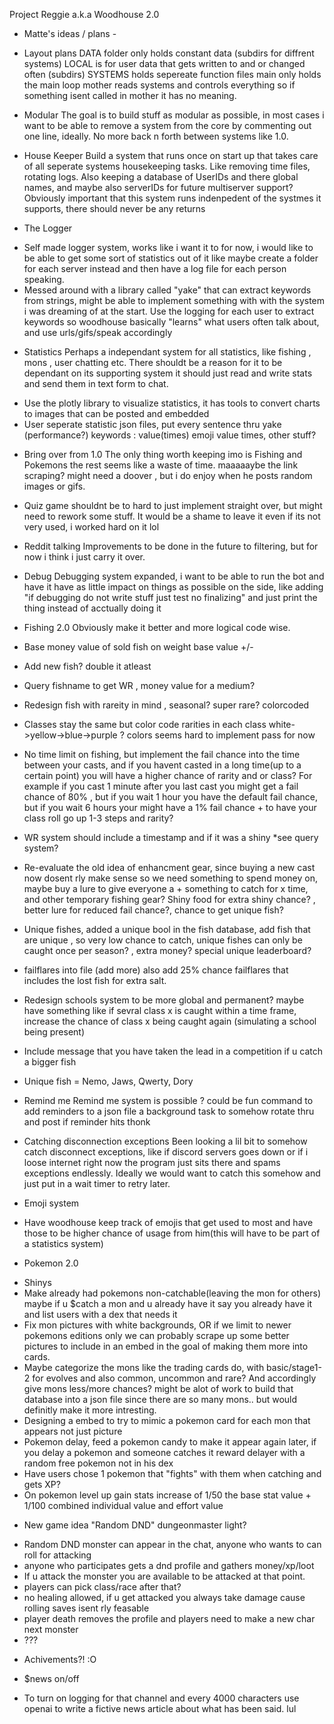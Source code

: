 Project Reggie a.k.a Woodhouse 2.0

- Matte's ideas / plans -

* Layout plans
DATA folder only holds constant data (subdirs for diffrent systems)
LOCAL is for user data that gets written to and or changed often (subdirs)
SYSTEMS holds sepereate function files
main only holds the main loop
mother reads systems and controls everything so if something isent called in mother it has no meaning.

* Modular
The goal is to build stuff as modular as possible, in most cases i want to be able to remove a system from the core
by commenting out one line, ideally.
No more back n forth between systems like 1.0.

* House Keeper
Build a system that runs once on start up that takes care of all seperate systems housekeeping tasks.
Like removing time files, rotating logs.
Also keeping a database of UserIDs and there global names, and maybe also serverIDs for future multiserver support?
Obviously important that this system runs indenpedent of the systmes it supports, there should never be any returns

* The Logger
- Self made logger system, works like i want it to for now, i would like to be able to get some sort of statistics out of it
like maybe create a folder for each server instead and then have a log file for each person speaking.
- Messed around with a library called "yake" that can extract keywords from strings, might be able to implement 
something with with the system i was dreaming of at the start. Use the logging for each user to extract keywords
so woodhouse basically "learns" what users often talk about, and use urls/gifs/speak accordingly

* Statistics
Perhaps a independant system for all statistics, like fishing , mons , user chatting etc.
There shouldt be a reason for it to be dependant on its supporting system it should just read and write stats
and send them in text form to chat.
- Use the plotly library to visualize statistics, it has tools to convert charts to images that can be posted and embedded
- User seperate statistic json files, put every sentence thru yake (performance?) keywords : value(times)
emoji value times, other stuff?


* Bring over from 1.0
The only thing worth keeping imo is Fishing and Pokemons the rest seems like a waste of time.
maaaaaybe the link scraping? might need a doover , but i do enjoy when he posts random images or gifs.
- Quiz game shouldnt be to hard to just implement straight over, but might need to rework some stuff.
It would be a shame to leave it even if its not very used, i worked hard on it lol

* Reddit talking
Improvements to be done in the future to filtering, but for now i think i just carry it over.

* Debug
Debugging system expanded, i want to be able to run the bot and have it have as little impact on things as possible
on the side, like adding "if debugging do not write stuff just test no finalizing" and just print the thing instead
of acctually doing it

* Fishing 2.0
Obviously make it better and more logical code wise.
- Base money value of sold fish on weight base value +/-
- Add new fish? double it atleast
- Query fishname to get WR , money value for a medium?
- Redesign fish with rareity in mind , seasonal? super rare? colorcoded 
- Classes stay the same but color code rarities in each class white->yellow->blue->purple ? colors seems hard to
implement pass for now
- No time limit on fishing, but implement the fail chance into the time between your casts, and if you havent casted in 
a long time(up to a certain point) you will have a higher chance of rarity and or class?
For example if you cast 1 minute after you last cast you might get a fail chance of 80% , but if you wait 1 hour you
have the default fail chance, but if you wait 6 hours your might have a 1% fail chance + to have your class roll go up
1-3 steps and rarity?
- WR system should include a timestamp and if it was a shiny *see query system?
- Re-evaluate the old idea of enhancment gear, since buying a new cast now dosent rly make sense so we need something
to spend money on, maybe buy a lure to give everyone a + something to catch for x time, and other temporary fishing gear?
Shiny food for extra shiny chance? , better lure for reduced fail chance?, chance to get unique fish?
- Unique fishes, added a unique bool in the fish database, add fish that are unique , so very low chance to catch,
unique fishes can only be caught once per season? , extra money? special unique leaderboard?
- failflares into file (add more) also add 25% chance failflares that includes the lost fish for extra salt.
- Redesign schools system to be more global and permanent? maybe have something like if sevral class x is caught within
a time frame, increase the chance of class x being caught again (simulating a school being present)
- Include message that you have taken the lead in a competition if u catch a bigger fish

- Unique fish = Nemo, Jaws, Qwerty, Dory

* Remind me
Remind me system is possible ? could be fun
command to add reminders to a json file
a background task to somehow rotate thru and post if reminder hits thonk

* Catching disconnection exceptions
Been looking a lil bit to somehow catch disconnect exceptions, like if discord servers goes down or if i loose internet
right now the program just sits there and spams exceptions endlessly.
Ideally we would want to catch this somehow and just put in a wait timer to retry later.

* Emoji system
- Have woodhouse keep track of emojis that get used to most and have those to be higher chance of usage from
him(this will have to be part of a statistics system)

* Pokemon 2.0
- Shinys
- Make already had pokemons non-catchable(leaving the mon for others) maybe if u $catch a mon and u already have it
say you already have it and list users with a dex that needs it
- Fix mon pictures with white backgrounds, OR if we limit to newer pokemons editions only we can probably scrape up
some better pictures to include in an embed in the goal of making them more into cards.
- Maybe categorize the mons like the trading cards do, with basic/stage1-2 for evolves and also common, uncommon and rare?
And accordingly give mons less/more chances? might be alot of work to build that database into a json file since there
are so many mons.. but would definitly make it more intresting.
- Designing a embed to try to mimic a pokemon card for each mon that appears not just picture
- Pokemon delay, feed a pokemon candy to make it appear again later, if you delay a pokemon and someone catches it
reward delayer with a random free pokemon not in his dex
- Have users chose 1 pokemon that "fights" with them when catching and gets XP?
- On pokemon level up gain stats increase of 1/50 the base stat value + 1/100 combined individual value and effort value

* New game idea "Random DND" dungeonmaster light?
- Random DND monster can appear in the chat, anyone who wants to can roll for attacking
- anyone who participates gets a dnd profile and gathers money/xp/loot
- If u attack the monster you are available to be attacked at that point.
- players can pick class/race after that?
- no healing allowed, if u get attacked you always take damage cause rolling saves isent rly feasable
- player death removes the profile and players need to make a new char next monster
- ???

* Achivements?! :O

* $news on/off 
- To turn on logging for that channel and every 4000 characters use openai to write a fictive news article about
what has been said. lul


